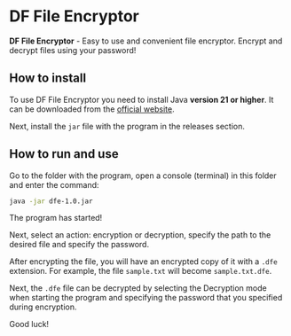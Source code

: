 # DF File Encryptor

**DF File Encryptor** - Easy to use and convenient file encryptor. Encrypt and decrypt files using your password!

## How to install

To use DF File Encryptor you need to install Java __version 21 or higher__. It can be downloaded from the [official website](https://www.oracle.com/cis/java/technologies/downloads/#java21).

Next, install the `jar` file with the program in the releases section.

## How to run and use

Go to the folder with the program, open a console (terminal) in this folder and enter the command:

```bash
java -jar dfe-1.0.jar
```

The program has started!

Next, select an action: encryption or decryption, specify the path to the desired file and specify the password.

After encrypting the file, you will have an encrypted copy of it with a `.dfe` extension. For example, the file `sample.txt` will become `sample.txt.dfe`.

Next, the `.dfe` file can be decrypted by selecting the Decryption mode when starting the program and specifying the password that you specified during encryption.

Good luck!
